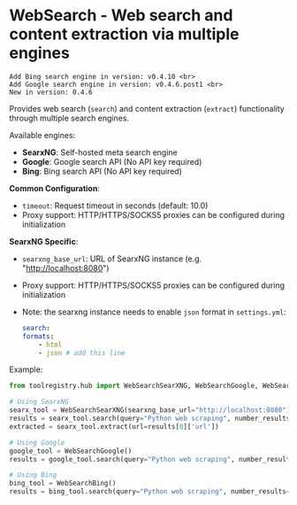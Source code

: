 # WebSearch - Web search and content extraction via multiple engines

```{note}
Add Bing search engine in version: v0.4.10 <br>
Add Google search engine in version: v0.4.6.post1 <br>
New in version: 0.4.6
```

Provides web search (`search`) and content extraction (`extract`) functionality through multiple search engines.

Available engines:

- **SearxNG**: Self-hosted meta search engine
- **Google**: Google search API (No API key required)
- **Bing**: Bing search API (No API key required)

**Common Configuration**:

- `timeout`: Request timeout in seconds (default: 10.0)
- Proxy support: HTTP/HTTPS/SOCKS5 proxies can be configured during initialization

**SearxNG Specific**:

- `searxng_base_url`: URL of SearxNG instance (e.g. "<http://localhost:8080>")
- Proxy support: HTTP/HTTPS/SOCKS5 proxies can be configured during initialization
- Note: the searxng instance needs to enable `json` format in `settings.yml`:

    ```yaml
    search:
    formats:
        - html
        - json # add this line
    ```

Example:

```python
from toolregistry.hub import WebSearchSearXNG, WebSearchGoogle, WebSearchBing

# Using SearxNG
searx_tool = WebSearchSearXNG(searxng_base_url="http://localhost:8080")
results = searx_tool.search(query="Python web scraping", number_results=3)
extracted = searx_tool.extract(url=results[0]['url'])

# Using Google
google_tool = WebSearchGoogle()
results = google_tool.search(query="Python web scraping", number_results=3)

# Using Bing
bing_tool = WebSearchBing()
results = bing_tool.search(query="Python web scraping", number_results=3)
```
